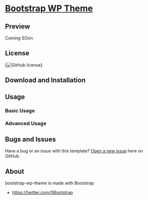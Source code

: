 # [Bootstrap WP Theme](https://github.com/harryjackson1221/bootstrap-wp-theme/)


## Preview
Coming SOon

## License

[![GitHub license](https://img.shields.io/badge/license-MIT-blue.svg)]


## Download and Installation


## Usage


### Basic Usage


### Advanced Usage


## Bugs and Issues

Have a bug or an issue with this template? [Open a new issue](https://github.com/harryjackson1221/bootstrap-wp-theme/issues) here on GitHub.

## About

bootstrap-wp-theme is made with Bootstrap

* https://twitter.com/SBootstrap


